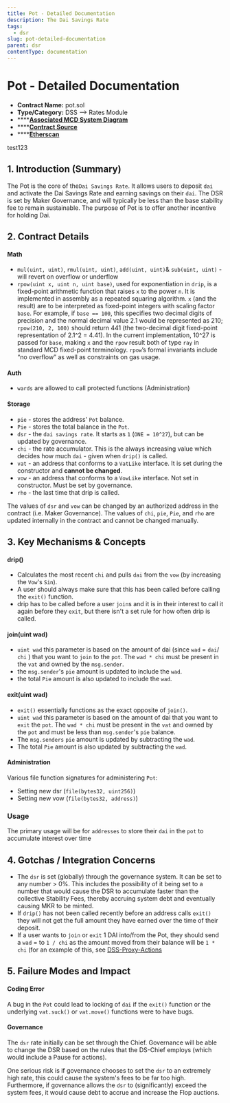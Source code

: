 ```yaml
---
title: Pot - Detailed Documentation
description: The Dai Savings Rate
tags:
  - dsr
slug: pot-detailed-documentation
parent: dsr
contentType: documentation
---
```

# Pot - Detailed Documentation

* **Contract Name:** pot.sol
* **Type/Category:** DSS —> Rates Module
* ****[**Associated MCD System Diagram**](https://github.com/makerdao/dss/wiki)
* ****[**Contract Source**](https://github.com/makerdao/dss/blob/master/src/pot.sol)
* ****[**Etherscan**](https://etherscan.io/address/0x197e90f9fad81970ba7976f33cbd77088e5d7cf7)

test123

## 1. Introduction (Summary)

The Pot is the core of the`Dai Savings Rate`. It allows users to deposit `dai` and activate the Dai Savings Rate and earning savings on their `dai`. The DSR is set by Maker Governance, and will typically be less than the base stability fee to remain sustainable. The purpose of Pot is to offer another incentive for holding Dai.

## 2. Contract Details

#### Math

* `mul(uint, uint)`, `rmul(uint, uint)`, `add(uint, uint)`& `sub(uint, uint)` - will revert on overflow or underflow
* `rpow(uint x, uint n, uint base)`, used for exponentiation in `drip`, is a fixed-point arithmetic function that raises `x` to the power `n`. It is implemented in assembly as a repeated squaring algorithm. `x` (and the result) are to be interpreted as fixed-point integers with scaling factor `base`. For example, if `base == 100`, this specifies two decimal digits of precision and the normal decimal value 2.1 would be represented as 210; `rpow(210, 2, 100)` should return 441 (the two-decimal digit fixed-point representation of 2.1^2 = 4.41). In the current implementation, 10^27 is passed for `base`, making `x` and the `rpow` result both of type `ray` in standard MCD fixed-point terminology. `rpow`’s formal invariants include “no overflow” as well as constraints on gas usage.

#### Auth

* `wards` are allowed to call protected functions (Administration)

#### Storage

* `pie` - stores the address' `Pot` balance.
* `Pie` - stores the total balance in the `Pot`.
* `dsr` - the `dai savings rate`. It starts as `1` (`ONE = 10^27`), but can be updated by governance.
* `chi` - the rate accumulator. This is the always increasing value which decides how much `dai` - given when `drip()` is called.
* `vat` - an address that conforms to a `VatLike` interface. It is set during the constructor and **cannot be changed**.
* `vow` - an address that conforms to a `VowLike` interface. Not set in constructor. Must be set by governance.
* `rho` - the last time that drip is called.

The values of `dsr` and `vow` can be changed by an authorized address in the contract (i.e. Maker Governance). The values of `chi`, `pie`, `Pie`, and `rho` are updated internally in the contract and cannot be changed manually.

## 3. Key Mechanisms & Concepts

#### drip()

* Calculates the most recent `chi` and pulls `dai` from the `vow` (by increasing the `Vow`'s `Sin`).
* A user should always make sure that this has been called before calling the `exit()` function.
* drip has to be called before a user `join`s and it is in their interest to call it again before they `exit`, but there isn't a set rule for how often drip is called.

#### join(uint wad)

* `uint wad` this parameter is based on the amount of dai (since `wad` = `dai`/ `chi` ) that you want to `join` to the `pot`. The `wad * chi` must be present in the `vat` and owned by the `msg.sender`.
* the `msg.sender`'s `pie` amount is updated to include the `wad`.
* the total `Pie` amount is also updated to include the `wad`.

#### exit(uint wad)

* `exit()` essentially functions as the exact opposite of `join()`.
* `uint wad` this parameter is based on the amount of dai that you want to `exit` the `pot`. The `wad * chi` must be present in the `vat` and owned by the `pot` and must be less than `msg.sender`'s `pie` balance.
* The `msg.senders` `pie` amount is updated by subtracting the `wad`.
* The total `Pie` amount is also updated by subtracting the `wad`.

#### Administration

Various file function signatures for administering `Pot`:

* Setting new dsr (`file(bytes32, uint256)`)
* Setting new vow (`file(bytes32, address)`)

### Usage

The primary usage will be for `addresses` to store their `dai` in the `pot` to accumulate interest over time

## 4. Gotchas / Integration Concerns

* The `dsr` is set (globally) through the governance system. It can be set to any number > 0%. This includes the possibility of it being set to a number that would cause the DSR to accumulate faster than the collective Stability Fees, thereby accruing system debt and eventually causing MKR to be minted.
* If `drip()` has not been called recently before an address calls `exit()` they will not get the full amount they have earned over the time of their deposit.
* If a user wants to `join` or `exit` 1 DAI into/from the Pot, they should send a `wad` = to `1 / chi` as the amount moved from their balance will be `1 * chi` (for an example of this, see [DSS-Proxy-Actions](https://github.com/makerdao/dss-proxy-actions/blob/master/src/DssProxyActions.sol#L547)

## 5. Failure Modes and Impact

#### Coding Error

A bug in the `Pot` could lead to locking of `dai` if the `exit()` function or the underlying `vat.suck()` or `vat.move()` functions were to have bugs.

#### Governance

The `dsr` rate initially can be set through the Chief. Governance will be able to change the DSR based on the rules that the DS-Chief employs (which would include a Pause for actions).

One serious risk is if governance chooses to set the `dsr` to an extremely high rate, this could cause the system's fees to be far too high. Furthermore, if governance allows the `dsr` to (significantly) exceed the system fees, it would cause debt to accrue and increase the Flop auctions.